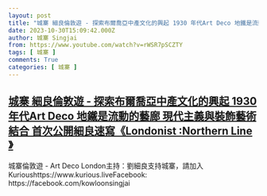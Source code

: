 ```yaml
---
layout: post
title: "城寨 細良倫敦遊 - 探索布爾喬亞中產文化的興起 1930 年代Art Deco 地鐵是流動的藝廊 現代主義與裝飾藝術結合 首次公開細良速寫《Londonist :Northern Line 》"
date: 2023-10-30T15:09:42.000Z
author: 城寨 Singjai
from: https://www.youtube.com/watch?v=rWSR7pSCZTY
tags: [ 城寨 ]
comments: True
categories: [ 城寨 ]
---
```

<!--1698678582000-->
[城寨 細良倫敦遊 - 探索布爾喬亞中產文化的興起 1930 年代Art Deco 地鐵是流動的藝廊 現代主義與裝飾藝術結合 首次公開細良速寫《Londonist :Northern Line 》](https://www.youtube.com/watch?v=rWSR7pSCZTY)
------

<div>
城寨倫敦遊 - Art Deco London主持：劉細良支持城寨，請加入Kurioushttps://www.kurious.liveFacebook: https://facebook.com/kowloonsingjai
</div>
